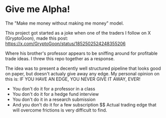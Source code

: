 # Give me Alpha!
The "Make me money without making me money" model. 

This project got started as a joke when one of the traders I follow on X (GryptoGoon), made this post:
https://x.com/GryptoGoon/status/1852502524248355206

Where his brother's professor appears to be sniffing around for profitable trade ideas.
I threw this repo together as a response.

The idea was to present a decently well structured pipeline that looks good on paper, but doesn't actualy give away any edge.
My personal opinion on this is:
IF YOU HAVE AN EDGE, YOU NEVER GIVE IT AWAY, EVER!
- You don't do it for a professor in a class
- You don't do it for a hedge fund interview
- You don't do it in a research submission
- And you don't do it for a few subscription $$
Actual trading edge that will overcome frictions is very difficult to find.
